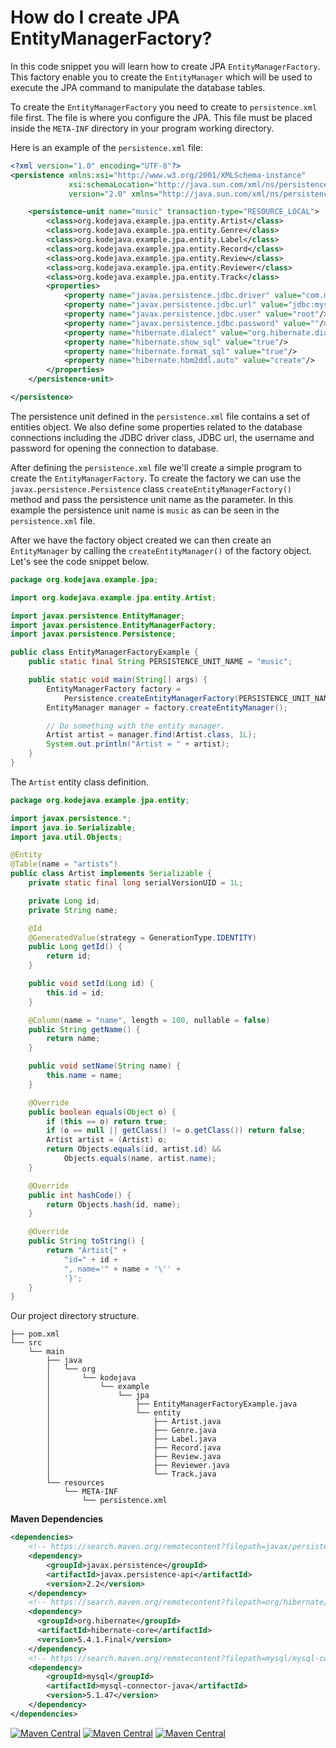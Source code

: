 # How do I create JPA EntityManagerFactory?

In this code snippet you will learn how to create JPA `EntityManagerFactory`. This factory enable you to create the `EntityManager` which will be used to execute the JPA command to manipulate the database tables.

To create the `EntityManagerFactory` you need to create to `persistence.xml` file first. The file is where you configure the JPA. This file must be placed inside the `META-INF` directory in your program working directory.

Here is an example of the `persistence.xml` file:

```xml
<?xml version="1.0" encoding="UTF-8"?>
<persistence xmlns:xsi="http://www.w3.org/2001/XMLSchema-instance"
             xsi:schemaLocation="http://java.sun.com/xml/ns/persistence http://java.sun.com/xml/ns/persistence/persistence_2_0.xsd"
             version="2.0" xmlns="http://java.sun.com/xml/ns/persistence">

    <persistence-unit name="music" transaction-type="RESOURCE_LOCAL">
        <class>org.kodejava.example.jpa.entity.Artist</class>
        <class>org.kodejava.example.jpa.entity.Genre</class>
        <class>org.kodejava.example.jpa.entity.Label</class>
        <class>org.kodejava.example.jpa.entity.Record</class>
        <class>org.kodejava.example.jpa.entity.Review</class>
        <class>org.kodejava.example.jpa.entity.Reviewer</class>
        <class>org.kodejava.example.jpa.entity.Track</class>
        <properties>
            <property name="javax.persistence.jdbc.driver" value="com.mysql.jdbc.Driver"/>
            <property name="javax.persistence.jdbc.url" value="jdbc:mysql://localhost/musicdb"/>
            <property name="javax.persistence.jdbc.user" value="root"/>
            <property name="javax.persistence.jdbc.password" value=""/>
            <property name="hibernate.dialect" value="org.hibernate.dialect.MySQL55Dialect"/>
            <property name="hibernate.show_sql" value="true"/>
            <property name="hibernate.format_sql" value="true"/>
            <property name="hibernate.hbm2ddl.auto" value="create"/>
        </properties>
    </persistence-unit>

</persistence>
```

The persistence unit defined in the `persistence.xml` file contains a set of entities object. We also define some properties related to the database connections including the JDBC driver class, JDBC url, the username and password for opening the connection to database.

After defining the `persistence.xml` file we'll create a simple program to create the `EntityManagerFactory`. To create the factory we can use the `javax.persistence.Persistence` class `createEntityManagerFactory()` method and pass the persistence unit name as the parameter. In this example the persistence unit name is `music` as can be seen in the `persistence.xml` file.

After we have the factory object created we can then create an `EntityManager` by calling the `createEntityManager()` of the factory object. Let's see the code snippet below.

```java
package org.kodejava.example.jpa;

import org.kodejava.example.jpa.entity.Artist;

import javax.persistence.EntityManager;
import javax.persistence.EntityManagerFactory;
import javax.persistence.Persistence;

public class EntityManagerFactoryExample {
    public static final String PERSISTENCE_UNIT_NAME = "music";

    public static void main(String[] args) {
        EntityManagerFactory factory =
            Persistence.createEntityManagerFactory(PERSISTENCE_UNIT_NAME);
        EntityManager manager = factory.createEntityManager();

        // Do something with the entity manager.
        Artist artist = manager.find(Artist.class, 1L);
        System.out.println("Artist = " + artist);
    }
}
```

The `Artist` entity class definition.

```java
package org.kodejava.example.jpa.entity;

import javax.persistence.*;
import java.io.Serializable;
import java.util.Objects;

@Entity
@Table(name = "artists")
public class Artist implements Serializable {
    private static final long serialVersionUID = 1L;

    private Long id;
    private String name;

    @Id
    @GeneratedValue(strategy = GenerationType.IDENTITY)
    public Long getId() {
        return id;
    }

    public void setId(Long id) {
        this.id = id;
    }

    @Column(name = "name", length = 100, nullable = false)
    public String getName() {
        return name;
    }

    public void setName(String name) {
        this.name = name;
    }

    @Override
    public boolean equals(Object o) {
        if (this == o) return true;
        if (o == null || getClass() != o.getClass()) return false;
        Artist artist = (Artist) o;
        return Objects.equals(id, artist.id) &&
            Objects.equals(name, artist.name);
    }

    @Override
    public int hashCode() {
        return Objects.hash(id, name);
    }

    @Override
    public String toString() {
        return "Artist{" +
            "id=" + id +
            ", name='" + name + '\'' +
            '}';
    }
}
```

Our project directory structure.

```
├── pom.xml
└── src
    └── main
        ├── java
        │   └── org
        │       └── kodejava
        │           └── example
        │               └── jpa
        │                   ├── EntityManagerFactoryExample.java
        │                   └── entity
        │                       ├── Artist.java
        │                       ├── Genre.java
        │                       ├── Label.java
        │                       ├── Record.java
        │                       ├── Review.java
        │                       ├── Reviewer.java
        │                       └── Track.java
        └── resources
            └── META-INF
                └── persistence.xml
```

**Maven Dependencies**

```xml
<dependencies>
    <!-- https://search.maven.org/remotecontent?filepath=javax/persistence/javax.persistence-api/2.2/javax.persistence-api-2.2.jar -->
    <dependency>
        <groupId>javax.persistence</groupId>
        <artifactId>javax.persistence-api</artifactId>
        <version>2.2</version>
    </dependency>
    <!-- https://search.maven.org/remotecontent?filepath=org/hibernate/hibernate-core/5.4.1.Final/hibernate-core-5.4.1.Final.jar -->
    <dependency>
      <groupId>org.hibernate</groupId>
      <artifactId>hibernate-core</artifactId>
      <version>5.4.1.Final</version>
    </dependency>
    <!-- https://search.maven.org/remotecontent?filepath=mysql/mysql-connector-java/5.1.47/mysql-connector-java-5.1.47.jar -->
    <dependency>
        <groupId>mysql</groupId>
        <artifactId>mysql-connector-java</artifactId>
        <version>5.1.47</version>
    </dependency>
</dependencies>
```

[![Maven Central](https://img.shields.io/maven-central/v/javax.persistence/javax.persistence-api.svg?label=Maven%20Central)](https://search.maven.org/search?q=g:%22javax.persistence%22%20AND%20a:%22javax.persistence-api%22)
[![Maven Central](https://img.shields.io/maven-central/v/org.hibernate/hibernate-core.svg?label=Maven%20Central)](https://search.maven.org/search?q=g:%22org.hibernate%22%20AND%20a:%22hibernate-core%22)
[![Maven Central](https://img.shields.io/maven-central/v/mysql/mysql-connector-java.svg?label=Maven%20Central)](https://search.maven.org/search?q=g:%22mysql%22%20AND%20a:%22mysql-connector-java%22)

